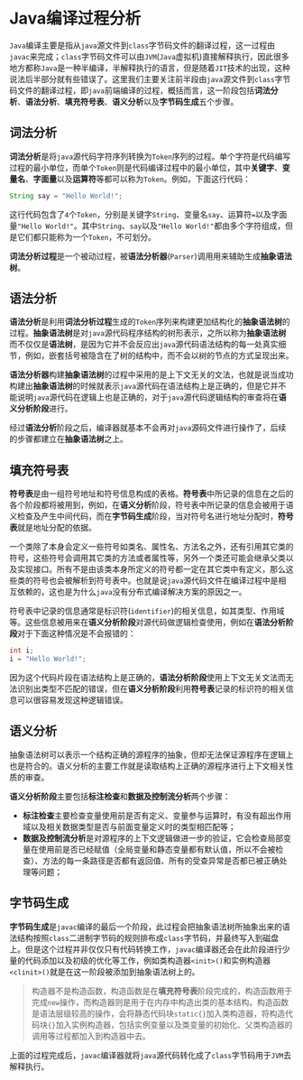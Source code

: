 # Java编译过程分析

`Java`编译主要是指从`java`源文件到`class`字节码文件的翻译过程，这一过程由`javac`来完成；`class`字节码文件可以由`JVM`(`Java`虚拟机)直接解释执行，因此很多地方都称`Java`是一种半编译，半解释执行的语言，但是随着`JIT`技术的出现，这种说法后半部分就有些错误了。这里我们主要关注前半段由`java`源文件到`class`字节码文件的翻译过程，即`java`前端编译的过程，概括而言，这一阶段包括**词法分析**、**语法分析**、**填充符号表**、**语义分析**以及**字节码生成**五个步骤。

## 词法分析

**词法分析**是将`java`源代码字符序列转换为`Token`序列的过程。单个字符是代码编写过程的最小单位，而单个`Token`则是代码编译过程中的最小单位，其中**关键字**、**变量名**、**字面量**以及**运算符**等都可以称为`Token`。例如，下面这行代码：

```java
String say = "Hello World!";
```

这行代码包含了`4`个`Token`，分别是关键字`String`、变量名`say`、运算符`=`以及字面量`"Hello World!"`。其中`String`、`say`以及`"Hello World!"`都由多个字符组成，但是它们都只能称为一个`Token`，不可划分。

**词法分析过程**是一个被动过程，被**语法分析器**(`Parser`)调用用来辅助生成**抽象语法树**。

## 语法分析

**语法分析**是利用**词法分析过程**生成的`Token`序列来构建更加结构化的**抽象语法树**的过程。**抽象语法树**是对`java`源代码程序结构的树形表示，之所以称为**抽象语法树**而不仅仅是**语法树**，是因为它并不会反应出`java`源代码语法结构的每一处真实细节，例如，嵌套括号被隐含在了树的结构中，而不会以树的节点的方式呈现出来。

**语法分析器**构建**抽象语法树**的过程中采用的是上下文无关的文法，也就是说当成功构建出**抽象语法树**的时候就表示`java`源代码在语法结构上是正确的，但是它并不能说明`java`源代码在逻辑上也是正确的，对于`java`源代码逻辑结构的审查将在**语义分析阶段**进行。

经过**语法分析**阶段之后，编译器就基本不会再对`java`源码文件进行操作了，后续的步骤都建立在**抽象语法树**之上。

## 填充符号表

**符号表**是由一组符号地址和符号信息构成的表格。**符号表**中所记录的信息在之后的各个阶段都将被用到，例如，在**语义分析**阶段，符号表中所记录的信息会被用于语义检查及产生中间代码，而在**字节码生成**阶段，当对符号名进行地址分配时，**符号表**就是地址分配的依据。

一个类除了本身会定义一些符号如类名、属性名、方法名之外，还有引用其它类的符号，这些符号会调用其它类的方法或者属性等，另外一个类还可能会继承父类以及实现接口。所有不是由该类本身所定义的符号都一定在其它类中有定义，那么这些类的符号也会被解析到符号表中。也就是说`java`源代码文件在编译过程中是相互依赖的，这也是为什么`java`没有分布式编译解决方案的原因之一。

符号表中记录的信息通常是标识符(`identifier`)的相关信息，如其类型、作用域等。这些信息被用来在**语义分析阶段**对源代码做逻辑检查使用，例如在**语法分析阶段**对于下面这种情况是不会报错的：

```java
int i;
i = "Hello World!";
```

因为这个代码片段在语法结构上是正确的，**语法分析阶段**使用上下文无关文法而无法识别出类型不匹配的错误，但在**语义分析阶段**利用**符号表**记录的标识符的相关信息可以很容易发现这种逻辑错误。

## 语义分析

抽象语法树可以表示一个结构正确的源程序的抽象，但却无法保证源程序在逻辑上也是符合的。语义分析的主要工作就是读取结构上正确的源程序进行上下文相关性质的审查。

**语义分析阶段**主要包括**标注检查**和**数据及控制流分析**两个步骤：

* **标注检查**主要检查变量使用前是否有定义、变量参与运算时，有没有超出作用域以及相关数据类型是否与前面变量定义时的类型相匹配等；
* **数据及控制流分析**是对源程序的上下文逻辑做进一步的验证，它会检查局部变量在使用前是否已经赋值（全局变量和静态变量都有默认值，所以不会被检查）、方法的每一条路径是否都有返回值、所有的受查异常是否都已被正确处理等问题；

## 字节码生成

**字节码生成**是`javac`编译的最后一个阶段，此过程会把抽象语法树所抽象出来的语法结构按照`class`二进制字节码的规则排布成`class`字节码，并最终写入到磁盘上。但是这个过程并非仅仅只有代码转换工作，`javac`编译器还会在此阶段进行少量的代码添加以及初级的优化等工作，例如类构造器`<init>()`和实例构造器`<clinit>()`就是在这一阶段被添加到抽象语法树上的。

> 构造器不是构造函数，构造函数是在**填充符号表**阶段完成的，构造函数用于完成`new`操作，而构造器则是用于在内存中构造出类的基本结构。构造函数是语法层级较高的操作，会将静态代码块`static{}`加入类构造器，将构造代码块`{}`加入实例构造器，包括实例变量以及类变量的初始化、父类构造器的调用等过程都加入到构造器中去。

上面的过程完成后，`javac`编译器就将`java`源代码转化成了`class`字节码用于`JVM`去解释执行。
